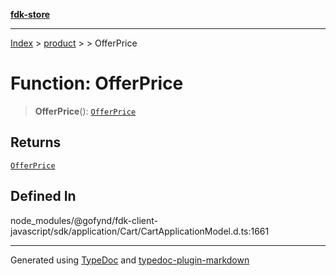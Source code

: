 [**fdk-store**](../../../README.md)
***

[Index](../../../API.md) > [product](../../README.md) > [<internal>](../README.md) > OfferPrice

# Function: OfferPrice

> **OfferPrice**(): [`OfferPrice`](../type-aliases/type-alias.OfferPrice.md)

## Returns

[`OfferPrice`](../type-aliases/type-alias.OfferPrice.md)

## Defined In

node\_modules/@gofynd/fdk-client-javascript/sdk/application/Cart/CartApplicationModel.d.ts:1661

***
Generated using [TypeDoc](https://typedoc.org/) and [typedoc-plugin-markdown](https://www.npmjs.com/package/typedoc-plugin-markdown)

